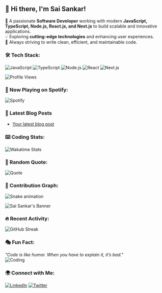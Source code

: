 ## 👋 Hi there, I'm Sai Sankar!  
🚀 A passionate **Software Developer** working with modern **JavaScript, TypeScript, Node.js, React.js, and Next.js** to build scalable and innovative applications.  
💡 Exploring **cutting-edge technologies** and enhancing user experiences.  
🎯 Always striving to write clean, efficient, and maintainable code.

### 🛠 Tech Stack:
![JavaScript](https://img.shields.io/badge/JavaScript-ES6+-yellow?style=for-the-badge&logo=javascript)
![TypeScript](https://img.shields.io/badge/TypeScript-blue?style=for-the-badge&logo=typescript)
![Node.js](https://img.shields.io/badge/Node.js-green?style=for-the-badge&logo=node.js)
![React](https://img.shields.io/badge/React-blue?style=for-the-badge&logo=react)
![Next.js](https://img.shields.io/badge/Next.js-black?style=for-the-badge&logo=next.js)

![Profile Views](https://komarev.com/ghpvc/?username=your-github-username&color=brightgreen)

### 🎵 Now Playing on Spotify:
![Spotify](https://spotify-github-profile.vercel.app/api/view?uid=your_spotify_username&cover_image=true&theme=novatorem)

### 📝 Latest Blog Posts
<!-- BLOG-POST-LIST:START -->
- [Your latest blog post](https://your-blog-link.com)
<!-- BLOG-POST-LIST:END -->

### ⌨️ Coding Stats:
![Wakatime Stats](https://github-readme-stats.vercel.app/api/wakatime?username=your_wakatime_username&layout=compact)

### 📜 Random Quote:
![Quote](https://quotes-github-readme.vercel.app/api?type=horizontal)

### 🐍 Contribution Graph:
![Snake animation](https://github.com/your-github-username/your-github-username/blob/output/github-contribution-grid-snake.svg)

![Sai Sankar's Banner](https://your-image-url.com)


### 🔥 Recent Activity:
![GitHub Streak](https://streak-stats.demolab.com/?user=your-github-username&theme=radical)

### 🎭 Fun Fact:  
_"Code is like humor. When you have to explain it, it’s bad."_  
![Coding](https://media.giphy.com/media/qgQUggAC3Pfv687qPC/giphy.gif)

### 🌍 Connect with Me:
[![LinkedIn](https://img.shields.io/badge/LinkedIn-blue?style=for-the-badge&logo=linkedin)](https://www.linkedin.com/in/your-profile/)
[![Twitter](https://img.shields.io/badge/Twitter-blue?style=for-the-badge&logo=twitter)](https://twitter.com/your-handle)

